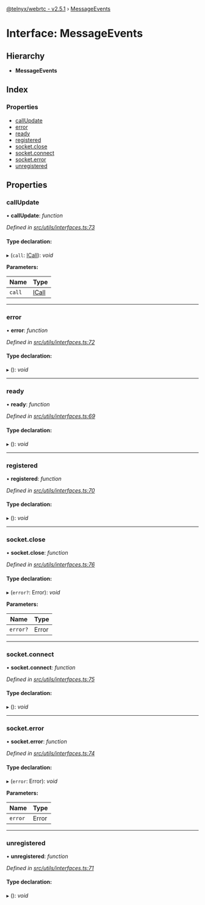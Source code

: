 [@telnyx/webrtc - v2.5.1](../README.md) › [MessageEvents](messageevents.md)

# Interface: MessageEvents

## Hierarchy

* **MessageEvents**

## Index

### Properties

* [callUpdate](messageevents.md#callupdate)
* [error](messageevents.md#error)
* [ready](messageevents.md#ready)
* [registered](messageevents.md#registered)
* [socket.close](messageevents.md#socket.close)
* [socket.connect](messageevents.md#socket.connect)
* [socket.error](messageevents.md#socket.error)
* [unregistered](messageevents.md#unregistered)

## Properties

###  callUpdate

• **callUpdate**: *function*

*Defined in [src/utils/interfaces.ts:73](https://github.com/team-telnyx/webrtc/blob/main/packages/js/src/utils/interfaces.ts#L73)*

#### Type declaration:

▸ (`call`: [ICall](icall.md)): *void*

**Parameters:**

Name | Type |
------ | ------ |
`call` | [ICall](icall.md) |

___

###  error

• **error**: *function*

*Defined in [src/utils/interfaces.ts:72](https://github.com/team-telnyx/webrtc/blob/main/packages/js/src/utils/interfaces.ts#L72)*

#### Type declaration:

▸ (): *void*

___

###  ready

• **ready**: *function*

*Defined in [src/utils/interfaces.ts:69](https://github.com/team-telnyx/webrtc/blob/main/packages/js/src/utils/interfaces.ts#L69)*

#### Type declaration:

▸ (): *void*

___

###  registered

• **registered**: *function*

*Defined in [src/utils/interfaces.ts:70](https://github.com/team-telnyx/webrtc/blob/main/packages/js/src/utils/interfaces.ts#L70)*

#### Type declaration:

▸ (): *void*

___

###  socket.close

• **socket.close**: *function*

*Defined in [src/utils/interfaces.ts:76](https://github.com/team-telnyx/webrtc/blob/main/packages/js/src/utils/interfaces.ts#L76)*

#### Type declaration:

▸ (`error?`: Error): *void*

**Parameters:**

Name | Type |
------ | ------ |
`error?` | Error |

___

###  socket.connect

• **socket.connect**: *function*

*Defined in [src/utils/interfaces.ts:75](https://github.com/team-telnyx/webrtc/blob/main/packages/js/src/utils/interfaces.ts#L75)*

#### Type declaration:

▸ (): *void*

___

###  socket.error

• **socket.error**: *function*

*Defined in [src/utils/interfaces.ts:74](https://github.com/team-telnyx/webrtc/blob/main/packages/js/src/utils/interfaces.ts#L74)*

#### Type declaration:

▸ (`error`: Error): *void*

**Parameters:**

Name | Type |
------ | ------ |
`error` | Error |

___

###  unregistered

• **unregistered**: *function*

*Defined in [src/utils/interfaces.ts:71](https://github.com/team-telnyx/webrtc/blob/main/packages/js/src/utils/interfaces.ts#L71)*

#### Type declaration:

▸ (): *void*
